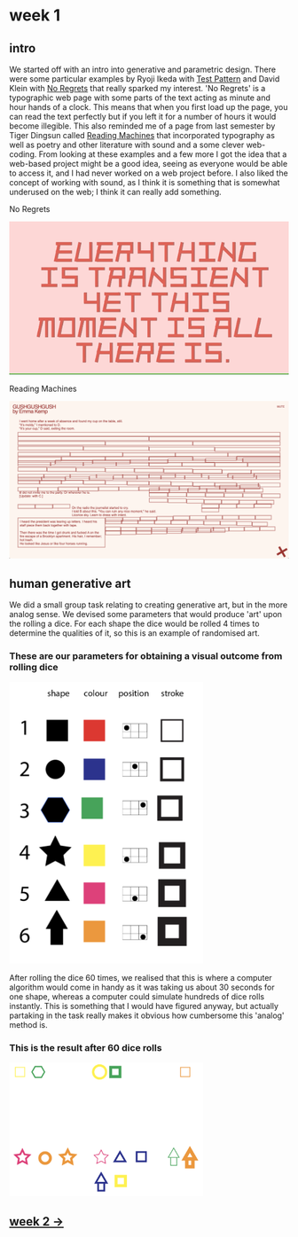 # week 1

## intro

We started off with an intro into generative and parametric design. There were some particular examples by Ryoji Ikeda with [Test Pattern](https://www.youtube.com/watch?v=XwjlYpJCBgk) and David Klein with [No Regrets](http://b.parsons.edu/~kleid973/typeface/) that really sparked my interest. 'No Regrets' is a typographic web page with some parts of the text acting as minute and hour hands of a clock. This means that when you first load up the page, you can read the text perfectly but if you left it for a number of hours it would become illegible. This also reminded me of a page from last semester by Tiger Dingsun called [Reading Machines](https://tdingsun.github.io/reading-machines/) that incorporated typography as well as poetry and other literature with sound and a some clever web-coding. From looking at these examples and a few more I got the idea that a web-based project might be a good idea, seeing as everyone would be able to access it, and I had never worked on a web project before. I also liked the concept of working with sound, as I think it is something that is somewhat underused on the web; I think it can really add something.

No Regrets

<img src="noregrets.gif" width="900" />

Reading Machines

<img src="Screen Shot 2020-10-21 at 12.28.08 pm.png" width="900" />

## human generative art

We did a small group task relating to creating generative art, but in the more analog sense. We devised some parameters that would produce 'art' upon the rolling a dice. For each shape the dice would be rolled 4 times to determine the qualities of it, so this is an example of randomised art.

### These are our parameters for obtaining a visual outcome from rolling dice

<img src="Screen%20Shot%202020-07-24%20at%203.29.08%20pm.png" width="350" />

After rolling the dice 60 times, we realised that this is where a computer algorithm would come in handy as it was taking us about 30 seconds for one shape, whereas a computer could simulate hundreds of dice rolls instantly. This is something that I would have figured anyway, but actually partaking in the task really makes it obvious how cumbersome this 'analog' method is.

### This is the result after 60 dice rolls

<img src="art.png" width="350" />

## [week 2 ->](https://sylvain-girard.github.io/Slave2theAlgo2020/week02/)
